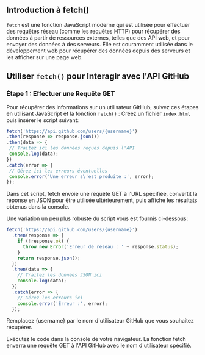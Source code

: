 ## Introduction à fetch()
`fetch` est une fonction JavaScript moderne qui est utilisée pour effectuer des requêtes réseau (comme les requêtes HTTP) pour récupérer des données à partir de ressources externes, telles que des API web, et pour envoyer des données à des serveurs. Elle est couramment utilisée dans le développement web pour récupérer des données depuis des serveurs et les afficher sur une page web.

## Utiliser `fetch()` pour Interagir avec l'API GitHub

### Étape 1 : Effectuer une Requête GET

Pour récupérer des informations sur un utilisateur GitHub, suivez ces étapes en utilisant JavaScript et la fonction `fetch()` :
Créez un fichier `index.html` puis insérer le script suivant:
```js
fetch('https://api.github.com/users/{username}')
.then(response => response.json())
.then(data => {
 // Traitez ici les données reçues depuis l'API
 console.log(data);
})
.catch(error => {
 // Gérez ici les erreurs éventuelles
 console.error('Une erreur s\'est produite :', error);
});
```
Dans cet script, fetch envoie une requête GET à l'URL spécifiée, convertit la réponse en JSON pour être utilisée ultérieurement, puis affiche les résultats obtenus dans la console.

Une variation un peu plus robuste du script vous est fournis ci-dessous:

```js
fetch('https://api.github.com/users/{username}')
  .then(response => {
    if (!response.ok) {
      throw new Error('Erreur de réseau : ' + response.status);
    }
    return response.json();
  })
  .then(data => {
    // Traitez les données JSON ici
    console.log(data);
  })
  .catch(error => {
    // Gérez les erreurs ici
    console.error('Erreur :', error);
  });

```

Remplacez {username} par le nom d'utilisateur GitHub que vous souhaitez récupérer.

Exécutez le code dans la console de votre navigateur. La fonction fetch enverra une requête GET à l'API GitHub avec le nom d'utilisateur spécifié.
